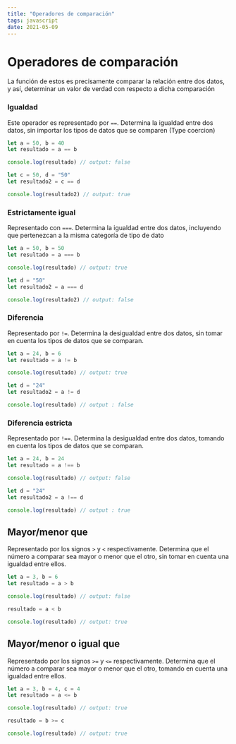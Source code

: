 ```yaml
---
title: "Operadores de comparación"
tags: javascript
date: 2021-05-09
---
```


# Operadores de comparación

La función de estos es precisamente comparar la relación entre dos datos, y así, determinar un valor de verdad con respecto a dicha comparación

### Igualdad
Este operador es representado por `==`. Determina la igualdad entre dos datos, sin importar los tipos de datos que se comparen (Type coercion)

````js
let a = 50, b = 40
let resultado = a == b

console.log(resultado) // output: false

let c = 50, d = "50"
let resultado2 = c == d

console.log(resultado2) // output: true
````

### Estrictamente igual
Representado con `===`. Determina la igualdad entre dos datos, incluyendo que pertenezcan a la misma categoría de tipo de dato

````js
let a = 50, b = 50
let resultado = a === b

console.log(resultado) // output: true

let d = "50"
let resultado2 = a === d

console.log(resultado2) // output: false
````

### Diferencia
Representado por `!=`. Determina la desigualdad entre dos datos, sin tomar en cuenta los tipos de datos que se comparan.

````js
let a = 24, b = 6
let resultado = a != b

console.log(resultado) // output: true

let d = "24"
let resultado2 = a != d

console.log(resultado) // output : false
````

### Diferencia estricta
Representado por `!==`. Determina la desigualdad entre dos datos, tomando en cuenta los tipos de datos que se comparan.

````js
let a = 24, b = 24
let resultado = a !== b

console.log(resultado) // output: false

let d = "24"
let resultado2 = a !== d

console.log(resultado) // output : true
````

## Mayor/menor que
Representado por los signos `>` y `<` respectivamente. Determina que el número a comparar sea mayor o menor que el otro, sin tomar en cuenta una igualdad entre ellos.

````js
let a = 3, b = 6
let resultado = a > b

console.log(resultado) // output: false

resultado = a < b

console.log(resultado) // output: true
````

## Mayor/menor o igual que
Representado por los signos `>=` y `<=` respectivamente. Determina que el número a comparar sea mayor o menor que el otro, tomando en cuenta una igualdad entre ellos.

````js
let a = 3, b = 4, c = 4
let resultado = a <= b

console.log(resultado) // output: true

resultado = b >= c

console.log(resultado) // output: true
````